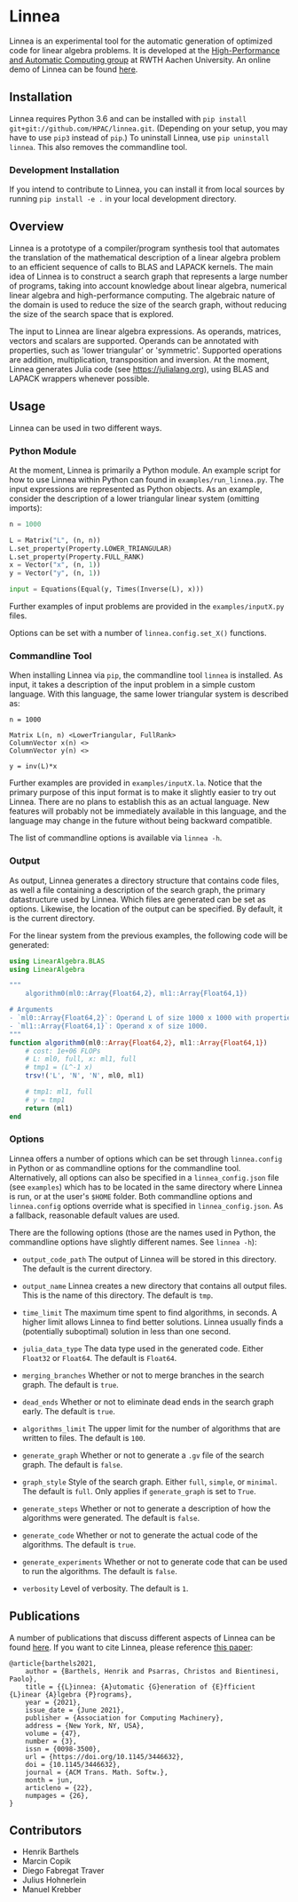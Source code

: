 # Linnea

Linnea is an experimental tool for the automatic generation of optimized code for linear algebra problems. It is developed at the [High-Performance and Automatic Computing group](http://hpac.rwth-aachen.de) at RWTH Aachen University. An online demo of Linnea can be found [here](https://linnea.cs.umu.se).

## Installation

Linnea requires Python 3.6 and can be installed with `pip install git+git://github.com/HPAC/linnea.git`. (Depending on your setup, you may have to use `pip3` instead of `pip`.) To uninstall Linnea, use `pip uninstall linnea`. This also removes the commandline tool.

### Development Installation

If you intend to contribute to Linnea, you can install it from local sources by running `pip install -e .` in your local development directory.

## Overview

Linnea is a prototype of a compiler/program synthesis tool that automates the translation of the mathematical description of a linear algebra problem to an efficient sequence of calls to BLAS and LAPACK kernels. The main idea of Linnea is to construct a search graph that represents a large number of programs, taking into account knowledge about linear algebra, numerical linear algebra and high-performance computing. The algebraic nature of the domain is used to reduce the size of the search graph, without reducing the size of the search space that is explored.

The input to Linnea are linear algebra expressions. As operands, matrices, vectors and scalars are supported. Operands can be annotated with properties, such as 'lower triangular' or 'symmetric'. Supported operations are addition, multiplication, transposition and inversion. At the moment, Linnea generates Julia code (see https://julialang.org), using BLAS and LAPACK wrappers whenever possible.

## Usage

Linnea can be used in two different ways.

### Python Module

At the moment, Linnea is primarily a Python module. An example script for how to use Linnea within Python can found in `examples/run_linnea.py`. The input expressions are represented as Python objects. As an example, consider the description of a lower triangular linear system (omitting imports):

```python
n = 1000

L = Matrix("L", (n, n))
L.set_property(Property.LOWER_TRIANGULAR)
L.set_property(Property.FULL_RANK)
x = Vector("x", (n, 1))
y = Vector("y", (n, 1))

input = Equations(Equal(y, Times(Inverse(L), x)))
```

Further examples of input problems are provided in the `examples/inputX.py` files.

Options can be set with a number of `linnea.config.set_X()` functions.

### Commandline Tool

When installing Linnea via `pip`, the commandline tool `linnea` is installed. As input, it takes a description of the input problem in a simple custom language. With this language, the same lower triangular system is described as:

```
n = 1000

Matrix L(n, n) <LowerTriangular, FullRank>
ColumnVector x(n) <>
ColumnVector y(n) <>

y = inv(L)*x
```

Further examples are provided in `examples/inputX.la`. Notice that the primary purpose of this input format is to make it slightly easier to try out Linnea. There are no plans to establish this as an actual language. New features will probably not be immediately available in this language, and the language may change in the future without being backward compatible.

The list of commandline options is available via `linnea -h`.

### Output

As output, Linnea generates a directory structure that contains code files, as well a file containing a description of the search graph, the primary datastructure used by Linnea. Which files are generated can be set as options. Likewise, the location of the output can be specified. By default, it is the current directory.

For the linear system from the previous examples, the following code will be generated:

```julia
using LinearAlgebra.BLAS
using LinearAlgebra

"""
    algorithm0(ml0::Array{Float64,2}, ml1::Array{Float64,1})

# Arguments
- `ml0::Array{Float64,2}`: Operand L of size 1000 x 1000 with properties LowerTriangular, Non-singular.
- `ml1::Array{Float64,1}`: Operand x of size 1000.
"""                    
function algorithm0(ml0::Array{Float64,2}, ml1::Array{Float64,1})
    # cost: 1e+06 FLOPs
    # L: ml0, full, x: ml1, full
    # tmp1 = (L^-1 x)
    trsv!('L', 'N', 'N', ml0, ml1)

    # tmp1: ml1, full
    # y = tmp1
    return (ml1)
end
```

### Options

Linnea offers a number of options which can be set through `linnea.config` in Python or as commandline options for the commandline tool. Alternatively, all options can also be specified in a `linnea_config.json` file (see `examples`) which has to be located in the same directory where Linnea is run, or at the user's `$HOME` folder. Both commandline options and `linnea.config` options override what is specified in `linnea_config.json`. As a fallback, reasonable default values are used.

There are the following options (those are the names used in Python, the commandline options have slightly different names. See `linnea -h`):

* `output_code_path` The output of Linnea will be stored in this directory. The default is the current directory.

* `output_name` Linnea creates a new directory that contains all output files. This is the name of this directory. The default is `tmp`.

* `time_limit` The maximum time spent to find algorithms, in seconds. A higher limit allows Linnea to find better solutions. Linnea usually finds a (potentially suboptimal) solution in less than one second.

* `julia_data_type` The data type used in the generated code. Either `Float32` or `Float64`. The default is `Float64`.

* `merging_branches` Whether or not to merge branches in the search graph. The default is `true`.

* `dead_ends` Whether or not to eliminate dead ends in the search graph early. The default is `true`.

* `algorithms_limit` The upper limit for the number of algorithms that are written to files. The default is `100`.

* `generate_graph` Whether or not to generate a `.gv` file of the search graph. The default is `false`.

* `graph_style` Style of the search graph. Either `full`, `simple`, or `minimal`. The default is `full`. Only applies if `generate_graph` is set to `True`.

* `generate_steps` Whether or not to generate a description of how the algorithms were generated. The default is `false`.

* `generate_code` Whether or not to generate the actual code of the algorithms. The default is `true`.

* `generate_experiments` Whether or not to generate code that can be used to run the algorithms. The default is `false`.

* `verbosity` Level of verbosity. The default is `1`.

## Publications

A number of publications that discuss different aspects of Linnea can be found [here](http://hpac.rwth-aachen.de/publications/author/Barthels). If you want to cite Linnea, please reference [this paper](https://dl.acm.org/doi/10.1145/3446632):

```
@article{barthels2021,
    author = {Barthels, Henrik and Psarras, Christos and Bientinesi, Paolo},
    title = {{L}innea: {A}utomatic {G}eneration of {E}fficient {L}inear {A}lgebra {P}rograms},
    year = {2021},
    issue_date = {June 2021},
    publisher = {Association for Computing Machinery},
    address = {New York, NY, USA},
    volume = {47},
    number = {3},
    issn = {0098-3500},
    url = {https://doi.org/10.1145/3446632},
    doi = {10.1145/3446632},
    journal = {ACM Trans. Math. Softw.},
    month = jun,
    articleno = {22},
    numpages = {26},
}
```

## Contributors

* Henrik Barthels
* Marcin Copik
* Diego Fabregat Traver
* Julius Hohnerlein
* Manuel Krebber
